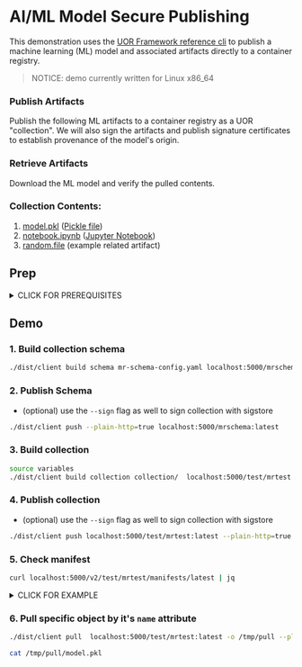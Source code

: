 # AI/ML Model Secure Publishing

This demonstration uses the [UOR Framework reference cli](https://github.com/uor-framework/uor-client-go) to publish a machine learning (ML) model and associated artifacts directly to a container registry.

> NOTICE: demo currently written for Linux x86_64

### Publish Artifacts

Publish the following ML artifacts to a container registry as a UOR "collection". We will also sign the artifacts and publish signature certificates to establish provenance of the model's origin.

### Retrieve Artifacts

Download the ML model and verify the pulled contents.

### Collection Contents:
1. [model.pkl](./collection/model.pkl) ([Pickle file](https://docs.python.org/3/library/pickle.html#module-pickle))
1. [notebook.ipynb](./collection/notebook.ipynb) ([Jupyter Notebook](https://jupyter-notebook.readthedocs.io/en/stable/notebook.html#notebook-documents))
1. [random.file](./collection/random.file) (example related artifact)

## Prep

<details><summary>CLICK FOR PREREQUISITES</summary>
<p>

### 1. Create a local registry for testing (example: [go-containerregistry](https://github.com/google/go-containerregistry))

```bash
cat <<EOF > Dockerfile
FROM cgr.dev/chainguard/go:latest
RUN GOBIN=/home/nonroot go install github.com/google/go-containerregistry/cmd/registry@latest
ENTRYPOINT ["/home/nonroot/registry", "-port", "5000"]
EOF
docker build -t registry .
```
```bash
docker run -d -p 5000:5000 --name registry registry
```

### 2. Build binary from main branch (temporary)

```bash
git clone https://github.com/usrbinkat/uor-ai-model-registry ai-model-registry && cd ai-model-registry
```

```bash
docker run --rm -it --privileged \
          -v $(pwd)/dist/:/go/dist \
          -v $(pwd)/hack/build-client.sh:/go/build-client.sh \
          -e GOOS=$(uname | uname -s | awk '{print tolower($0)}') \
          -e GITHUB_REPOSITORY_OWNER=local \
          --entrypoint ./build-client.sh \
        goreleaser/goreleaser
```

### 3. Verify client binary

```bash
./dist/client version
```

</p>
</details>

## Demo
### 1. Build collection schema

```bash
./dist/client build schema mr-schema-config.yaml localhost:5000/mrschema:latest
```

### 2. Publish Schema

- (optional) use the `--sign` flag as well to sign collection with sigstore

```bash
./dist/client push --plain-http=true localhost:5000/mrschema:latest
```

### 3. Build collection

```bash
source variables 
./dist/client build collection collection/  localhost:5000/test/mrtest:latest --dsconfig ./mr-ds-out.yaml --plain-http=true
```

### 4. Publish collection

- (optional) use the `--sign` flag as well to sign collection with sigstore

```bash
./dist/client push localhost:5000/test/mrtest:latest --plain-http=true
```

### 5. Check manifest

```bash
curl localhost:5000/v2/test/mrtest/manifests/latest | jq
```

<details><summary>CLICK FOR EXAMPLE</summary>
<e>

```bash
{
  "schemaVersion": 2,
  "mediaType": "application/vnd.oci.image.manifest.v1+json",
  "config": {
    "mediaType": "application/vnd.uor.config.v1+json",
    "digest": "sha256:478a694317a07753db2de5c74c9838390bcaee24dff20ffe2f88e3ce90495828",
    "size": 883
  },
  "layers": [
    {
      "mediaType": "text/plain; charset=utf-8",
      "digest": "sha256:10d77b9b5a4322cf38bb238f3a02c6410f539fd11dc9545fac2ade20ab39368f",
      "size": 18,
      "annotations": {
        "org.opencontainers.image.title": "random.file"
      }
    },
    {
      "mediaType": "text/plain; charset=utf-8",
      "digest": "sha256:214ebd05c7f7e74f53a630a8a020c88061ea776b650a5f64dc8997ef9a71ab75",
      "size": 5,
      "annotations": {
        "org.opencontainers.image.title": "model.pkl",
        "uor.attributes": "{\"model\":true,\"model_bstch_size\":37,\"model_epochs\":44,\"model_load_weights\":\"done\",\"model_loss\":\"bar\",\"model_name\":\"test\",\"model_optimizer\":\"baz\",\"model_precision\":\"3.2\",\"model_return_sequences\":\"another\",\"model_save_weights\":\"idk\",\"model_shuffle\":\"other\",\"model_type\":\"foo\",\"model_verbose\":3,\"model_version\":\"3.2.1\",\"notebook\":false}"
      }
    },
    {
      "mediaType": "application/json",
      "digest": "sha256:23be9aed68166a1997b4396a6549f028d946b33fc2b68d56b8c297b84e973ebc",
      "size": 270,
      "annotations": {
        "org.opencontainers.image.title": "notebook.ipynb",
        "uor.attributes": "{\"model\":false,\"model_bstch_size\":37,\"model_epochs\":44,\"model_load_weights\":\"done\",\"model_loss\":\"bar\",\"model_name\":\"test\",\"model_optimizer\":\"baz\",\"model_precision\":\"3.2\",\"model_return_sequences\":\"another\",\"model_save_weights\":\"idk\",\"model_shuffle\":\"other\",\"model_type\":\"foo\",\"model_verbose\":3,\"model_version\":\"3.2.1\",\"notebook\":true}"
      }
    }
  ],
  "annotations": {
    "uor.schema": "localhost:5000/mrschema:latest"
  }
}
```

</e>
</details>

### 6. Pull specific object by it's `name` attribute

```bash
./dist/client pull  localhost:5000/test/mrtest:latest -o /tmp/pull --plain-http=true --no-verify=true --attributes mr-attributes.yaml

cat /tmp/pull/model.pkl
```
